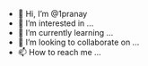 - 👋 Hi, I’m @1pranay
- 👀 I’m interested in ...
- 🌱 I’m currently learning ...
- 💞️ I’m looking to collaborate on ...
- 📫 How to reach me ...

<!---
1pranay/1pranay is a ✨ special ✨ repository because its `README.md` (this file) appears on your GitHub profile.
You can click the Preview link to take a look at your changes.
--->

